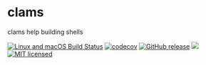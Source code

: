 # clams

clams help building shells

[![Linux and macOS Build Status](https://travis-ci.org/lukaspustina/clams.svg?branch=master)](https://travis-ci.org/lukaspustina/clams) [![codecov](https://codecov.io/gh/lukaspustina/clams/branch/master/graph/badge.svg)](https://codecov.io/gh/lukaspustina/clams) [![GitHub release](https://img.shields.io/github/release/lukaspustina/clams.svg)](https://github.com/lukaspustina/clams/releases) [![](https://img.shields.io/crates/v/clams.svg)](https://crates.io/crates/clams) [![MIT licensed](https://img.shields.io/badge/license-MIT-blue.svg?label=License)](./LICENSE)

